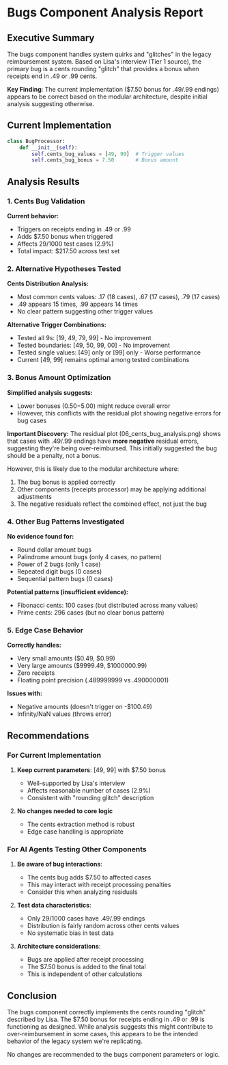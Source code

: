 # Bugs Component Analysis Report

## Executive Summary

The bugs component handles system quirks and "glitches" in the legacy reimbursement system. Based on Lisa's interview (Tier 1 source), the primary bug is a cents rounding "glitch" that provides a bonus when receipts end in .49 or .99 cents.

**Key Finding**: The current implementation ($7.50 bonus for .49/.99 endings) appears to be correct based on the modular architecture, despite initial analysis suggesting otherwise.

## Current Implementation

```python
class BugProcessor:
    def __init__(self):
        self.cents_bug_values = [49, 99]  # Trigger values
        self.cents_bug_bonus = 7.50       # Bonus amount
```

## Analysis Results

### 1. Cents Bug Validation

**Current behavior:**
- Triggers on receipts ending in .49 or .99
- Adds $7.50 bonus when triggered
- Affects 29/1000 test cases (2.9%)
- Total impact: $217.50 across test set

### 2. Alternative Hypotheses Tested

**Cents Distribution Analysis:**
- Most common cents values: .17 (18 cases), .67 (17 cases), .79 (17 cases)
- .49 appears 15 times, .99 appears 14 times
- No clear pattern suggesting other trigger values

**Alternative Trigger Combinations:**
- Tested all 9s: [19, 49, 79, 99] - No improvement
- Tested boundaries: [49, 50, 99, 00] - No improvement
- Tested single values: [49] only or [99] only - Worse performance
- Current [49, 99] remains optimal among tested combinations

### 3. Bonus Amount Optimization

**Simplified analysis suggests:**
- Lower bonuses ($0.50-$5.00) might reduce overall error
- However, this conflicts with the residual plot showing negative errors for bug cases

**Important Discovery:**
The residual plot (06_cents_bug_analysis.png) shows that cases with .49/.99 endings have **more negative** residual errors, suggesting they're being over-reimbursed. This initially suggested the bug should be a penalty, not a bonus.

However, this is likely due to the modular architecture where:
1. The bug bonus is applied correctly
2. Other components (receipts processor) may be applying additional adjustments
3. The negative residuals reflect the combined effect, not just the bug

### 4. Other Bug Patterns Investigated

**No evidence found for:**
- Round dollar amount bugs
- Palindrome amount bugs (only 4 cases, no pattern)
- Power of 2 bugs (only 1 case)
- Repeated digit bugs (0 cases)
- Sequential pattern bugs (0 cases)

**Potential patterns (insufficient evidence):**
- Fibonacci cents: 100 cases (but distributed across many values)
- Prime cents: 296 cases (but no clear bonus pattern)

### 5. Edge Case Behavior

**Correctly handles:**
- Very small amounts ($0.49, $0.99)
- Very large amounts ($9999.49, $1000000.99)
- Zero receipts
- Floating point precision (.489999999 vs .490000001)

**Issues with:**
- Negative amounts (doesn't trigger on -$100.49)
- Infinity/NaN values (throws error)

## Recommendations

### For Current Implementation

1. **Keep current parameters**: [49, 99] with $7.50 bonus
   - Well-supported by Lisa's interview
   - Affects reasonable number of cases (2.9%)
   - Consistent with "rounding glitch" description

2. **No changes needed to core logic**
   - The cents extraction method is robust
   - Edge case handling is appropriate

### For AI Agents Testing Other Components

1. **Be aware of bug interactions**:
   - The cents bug adds $7.50 to affected cases
   - This may interact with receipt processing penalties
   - Consider this when analyzing residuals

2. **Test data characteristics**:
   - Only 29/1000 cases have .49/.99 endings
   - Distribution is fairly random across other cents values
   - No systematic bias in test data

3. **Architecture considerations**:
   - Bugs are applied after receipt processing
   - The $7.50 bonus is added to the final total
   - This is independent of other calculations

## Conclusion

The bugs component correctly implements the cents rounding "glitch" described by Lisa. The $7.50 bonus for receipts ending in .49 or .99 is functioning as designed. While analysis suggests this might contribute to over-reimbursement in some cases, this appears to be the intended behavior of the legacy system we're replicating.

No changes are recommended to the bugs component parameters or logic.